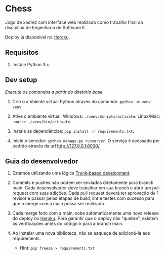# Chess

Jogo de xadrez com interface web realizado como trabalho final da disciplina de Engenharia de Software II. 

Deploy já disponível no [Heroku](https://chess-es2-20221.herokuapp.com/).

## Requisitos

1. Instale Python 3.x.

## Dev setup

_Execute os comandos a partir do diretório base._

1. Crie o ambiente virtual Python através do comando: ``python -m venv venv``.

2. Ative o ambiente virtual: 
    Windows: ``./venv/Scripts/activate``.
    Linux/Mac: ``source ./venv/bin/activate``.

3. Instale as dependências: ``pip install -r requirements.txt``.

4. Inicie o servidor: ``python manage.py runserver``. O serviço é acessado por padrão através da url http://127.0.0.1:8000/.

## Guia do desenvolvedor

1. Estamos utilizando uma lógica [Trunk-based development](https://www.atlassian.com/br/continuous-delivery/continuous-integration/trunk-based-development).

2. Commits e pushes não podem ser enviados diretamente para branch main. Cada desenvolvedor deve trabalhar em sua branch e abrir um pull request com suas adições. Cada pull request deverá ter aprovação de 1 revisor e passar pelas etapas de build, lint e testes com sucesso para que o merge com a main possa ser realizado.

3. Cada merge feito com a main, sobe automaticamente uma nova release do deploy no [Heroku](https://chess-es2-20221.herokuapp.com/). Para garantir que o deploy não "quebre", existem as verificações antes do código ir para a branch main.

4. Ao instalar uma nova biblioteca, não se esqueça de adicioná-la aos requirements. 
    - Hint: ``pip freeze > requirements.txt``
